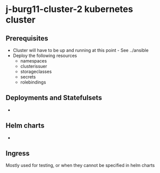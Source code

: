 # j-burg11-cluster-2 kubernetes cluster

## Prerequisites
- Cluster will have to be up and running at this point - See ../ansible
- Deploy the following resources
    - namespaces
    - clusterissuer
    - storageclasses
    - secrets
    - rolebindings

## Deployments and Statefulsets
-
## Helm charts
-
## Ingress
Mostly used for testing, or when they cannot be specified in helm charts